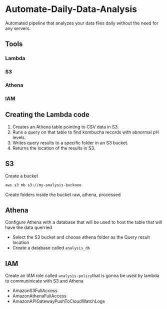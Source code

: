 # Automate-Daily-Data-Analysis
Automated pipeline that analyzes your data files daily without the need for any servers.
## Tools
### Lambda
### S3
### Athena
### IAM

## Creating the Lambda code
1. Creates an Athena table pointing to CSV data in S3.
2. Runs a query on that table to find kombucha records with abnormal pH levels.
3. Writes query results to a specific folder in an S3 bucket.
4. Returns the location of the results in S3.
## S3
Create a bucket
```sh
aws s3 mb s3://my-analysis-buckooo
```
Create folders inside the bucket
raw, athena, processed

## Athena
Configure Athena with a database that will be used to host the table that will have the data querried
- Select the S3 bucket and choose athena folder as the Query result location
- Create a database called `analysis_db`
## IAM
Create an IAM role called `analysis-policy`that is gonna be used by lambda to communinicate with S3 and Athena
- AmazonS3FullAccess
- AmazonAthenaFullAccess
- AmazonAPIGatewayPushToCloudWatchLogs
